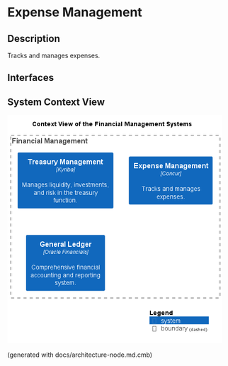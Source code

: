 # Expense Management
## Description
Tracks and manages expenses.


## Interfaces

## System Context View
![Context View of the Financial Management Systems](../../mybank/financial-management/context-view.png)


(generated with docs/architecture-node.md.cmb)
